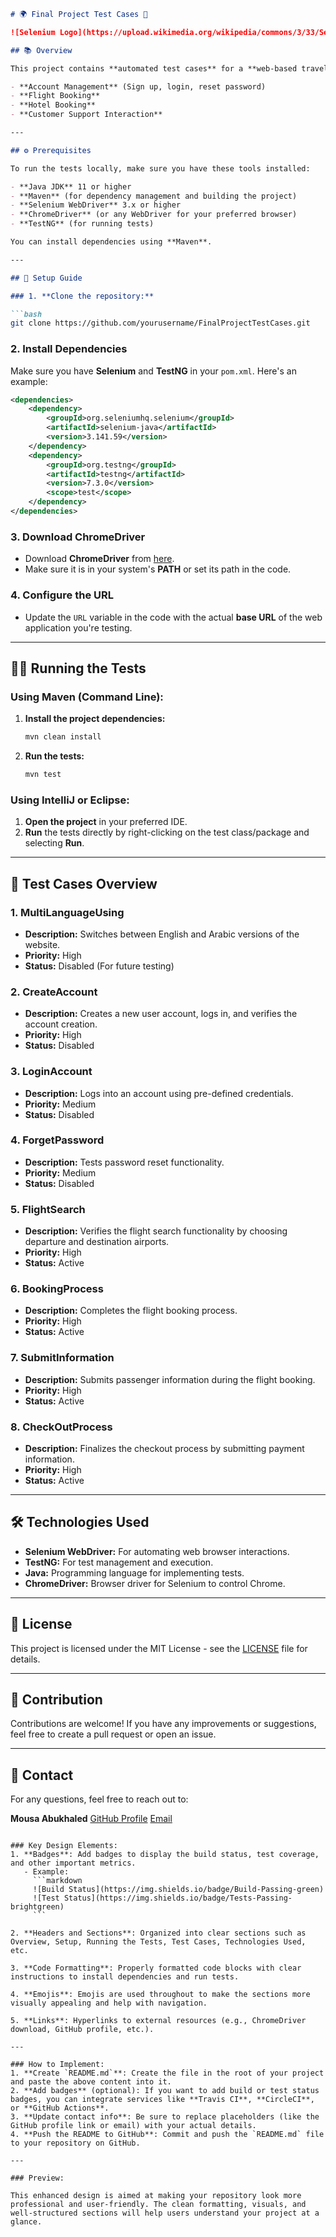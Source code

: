 

````markdown
# 🌍 Final Project Test Cases 🚀

![Selenium Logo](https://upload.wikimedia.org/wikipedia/commons/3/33/Selenium_Logo.png)

## 📚 Overview

This project contains **automated test cases** for a **web-based travel booking platform**. The tests use **Selenium WebDriver** for browser automation and **TestNG** for test management. It simulates real user interactions to verify key functionalities such as:

- **Account Management** (Sign up, login, reset password)
- **Flight Booking**
- **Hotel Booking**
- **Customer Support Interaction**

---

## ⚙️ Prerequisites

To run the tests locally, make sure you have these tools installed:

- **Java JDK** 11 or higher
- **Maven** (for dependency management and building the project)
- **Selenium WebDriver** 3.x or higher
- **ChromeDriver** (or any WebDriver for your preferred browser)
- **TestNG** (for running tests)

You can install dependencies using **Maven**.

---

## 🚀 Setup Guide

### 1. **Clone the repository:**

```bash
git clone https://github.com/yourusername/FinalProjectTestCases.git
````

### 2. **Install Dependencies**

Make sure you have **Selenium** and **TestNG** in your `pom.xml`. Here's an example:

```xml
<dependencies>
    <dependency>
        <groupId>org.seleniumhq.selenium</groupId>
        <artifactId>selenium-java</artifactId>
        <version>3.141.59</version>
    </dependency>
    <dependency>
        <groupId>org.testng</groupId>
        <artifactId>testng</artifactId>
        <version>7.3.0</version>
        <scope>test</scope>
    </dependency>
</dependencies>
```

### 3. **Download ChromeDriver**

* Download **ChromeDriver** from [here](https://sites.google.com/a/chromium.org/chromedriver/).
* Make sure it is in your system's **PATH** or set its path in the code.

### 4. **Configure the URL**

* Update the `URL` variable in the code with the actual **base URL** of the web application you're testing.

---

## 🏃‍♂️ Running the Tests

### Using Maven (Command Line):

1. **Install the project dependencies:**

   ```bash
   mvn clean install
   ```

2. **Run the tests:**

   ```bash
   mvn test
   ```

### Using IntelliJ or Eclipse:

1. **Open the project** in your preferred IDE.
2. **Run** the tests directly by right-clicking on the test class/package and selecting **Run**.

---

## 🧪 Test Cases Overview

### 1. **MultiLanguageUsing**

* **Description:** Switches between English and Arabic versions of the website.
* **Priority:** High
* **Status:** Disabled (For future testing)

### 2. **CreateAccount**

* **Description:** Creates a new user account, logs in, and verifies the account creation.
* **Priority:** High
* **Status:** Disabled

### 3. **LoginAccount**

* **Description:** Logs into an account using pre-defined credentials.
* **Priority:** Medium
* **Status:** Disabled

### 4. **ForgetPassword**

* **Description:** Tests password reset functionality.
* **Priority:** Medium
* **Status:** Disabled

### 5. **FlightSearch**

* **Description:** Verifies the flight search functionality by choosing departure and destination airports.
* **Priority:** High
* **Status:** Active

### 6. **BookingProcess**

* **Description:** Completes the flight booking process.
* **Priority:** High
* **Status:** Active

### 7. **SubmitInformation**

* **Description:** Submits passenger information during the flight booking.
* **Priority:** High
* **Status:** Active

### 8. **CheckOutProcess**

* **Description:** Finalizes the checkout process by submitting payment information.
* **Priority:** High
* **Status:** Active

---

## 🛠️ Technologies Used

* **Selenium WebDriver:** For automating web browser interactions.
* **TestNG:** For test management and execution.
* **Java:** Programming language for implementing tests.
* **ChromeDriver:** Browser driver for Selenium to control Chrome.

---

## 📝 License

This project is licensed under the MIT License - see the [LICENSE](LICENSE) file for details.

---

## 🌟 Contribution

Contributions are welcome! If you have any improvements or suggestions, feel free to create a pull request or open an issue.

---

## 📧 Contact

For any questions, feel free to reach out to:

**Mousa Abukhaled**
[GitHub Profile](https://github.com/yourusername)
[Email](mailto:your-email@example.com)

````

### Key Design Elements:
1. **Badges**: Add badges to display the build status, test coverage, and other important metrics.
   - Example:
     ```markdown
     ![Build Status](https://img.shields.io/badge/Build-Passing-green)
     ![Test Status](https://img.shields.io/badge/Tests-Passing-brightgreen)
     ```

2. **Headers and Sections**: Organized into clear sections such as Overview, Setup, Running the Tests, Test Cases, Technologies Used, etc.

3. **Code Formatting**: Properly formatted code blocks with clear instructions to install dependencies and run tests.

4. **Emojis**: Emojis are used throughout to make the sections more visually appealing and help with navigation.

5. **Links**: Hyperlinks to external resources (e.g., ChromeDriver download, GitHub profile, etc.).

---

### How to Implement:
1. **Create `README.md`**: Create the file in the root of your project and paste the above content into it.
2. **Add badges** (optional): If you want to add build or test status badges, you can integrate services like **Travis CI**, **CircleCI**, or **GitHub Actions**.
3. **Update contact info**: Be sure to replace placeholders (like the GitHub profile link or email) with your actual details.
4. **Push the README to GitHub**: Commit and push the `README.md` file to your repository on GitHub.

---

### Preview:

This enhanced design is aimed at making your repository look more professional and user-friendly. The clean formatting, visuals, and well-structured sections will help users understand your project at a glance.
````

